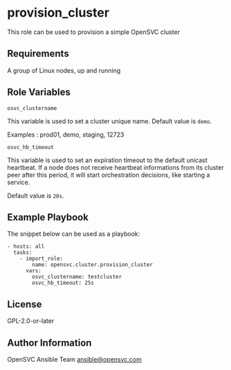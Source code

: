 provision_cluster
=================

This role can be used to provision a simple OpenSVC cluster

Requirements
------------

A group of Linux nodes, up and running

Role Variables
--------------

`osvc_clustername`

This variable is used to set a cluster unique name. Default value is `demo`.

Examples : prod01, demo, staging, 12723

`osvc_hb_timeout`

This variable is used to set an expiration timeout to the default unicast heartbeat.
If a node does not receive heartbeat informations from its cluster peer after this period, it will start orchestration decisions, like starting a service.

Default value is `20s`.

Example Playbook
----------------

The snippet below can be used as a playbook:

    - hosts: all
      tasks:
        - import_role:
            name: opensvc.cluster.provision_cluster
          vars:
            osvc_clustername: testcluster
            osvc_hb_timeout: 25s
 

License
-------

GPL-2.0-or-later

Author Information
------------------

OpenSVC Ansible Team <ansible@opensvc.com>
